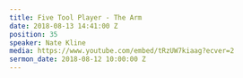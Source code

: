```yaml
---
title: Five Tool Player - The Arm
date: 2018-08-13 14:41:00 Z
position: 35
speaker: Nate Kline
media: https://www.youtube.com/embed/tRzUW7kiaag?ecver=2
sermon_date: 2018-08-12 10:00:00 Z
---
```


